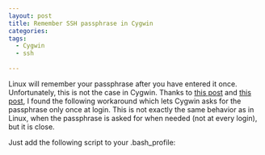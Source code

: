 ```yaml
---
layout: post
title: Remember SSH passphrase in Cygwin
categories: 
tags:
  - Cygwin
  - ssh
  
---
```

Linux will remember your passphrase after you have entered it once. Unfortunately, this is not the case in Cygwin. Thanks to [this post](http://codeshavings.blogspot.com/2013/01/remember-ssh-passphrase-in-cygwin.html) and [this post](http://www.edwardawebb.com/web-development/keys-putty-cygwin-passwordless-login-ssh-scp#repetitiveentryavoidanceakaenterthepassphraseonceandonlyonce), I found the following workaround which lets Cygwin asks for the passphrase only once at login. This is not exactly the same behavior as in Linux, when the passphrase is asked for when needed (not at every login), but it is close. 

Just add the following script to your .bash_profile:
 
<script src="https://gist.github.com/azalea/8828636.js"></script>